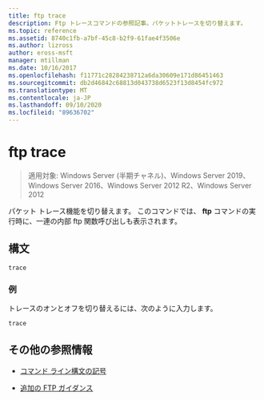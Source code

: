 ```yaml
---
title: ftp trace
description: Ftp トレースコマンドの参照記事。パケットトレースを切り替えます。
ms.topic: reference
ms.assetid: 8740c1fb-a7bf-45c8-b2f9-61fae4f3506e
ms.author: lizross
author: eross-msft
manager: mtillman
ms.date: 10/16/2017
ms.openlocfilehash: f11771c28284238712a6da30609e171d86451463
ms.sourcegitcommit: db2d46842c68813d043738d6523f13d8454fc972
ms.translationtype: MT
ms.contentlocale: ja-JP
ms.lasthandoff: 09/10/2020
ms.locfileid: "89636702"
---
```

# <a name="ftp-trace"></a>ftp trace

> 適用対象: Windows Server (半期チャネル)、Windows Server 2019、Windows Server 2016、Windows Server 2012 R2、Windows Server 2012

パケット トレース機能を切り替えます。 このコマンドでは、 **ftp** コマンドの実行時に、一連の内部 ftp 関数呼び出しも表示されます。

## <a name="syntax"></a>構文

```
trace
```

### <a name="examples"></a>例

トレースのオンとオフを切り替えるには、次のように入力します。

```
trace
```

## <a name="additional-references"></a>その他の参照情報

- [コマンド ライン構文の記号](command-line-syntax-key.md)

- [追加の FTP ガイダンス](/previous-versions/orphan-topics/ws.10/cc756013(v=ws.10))

